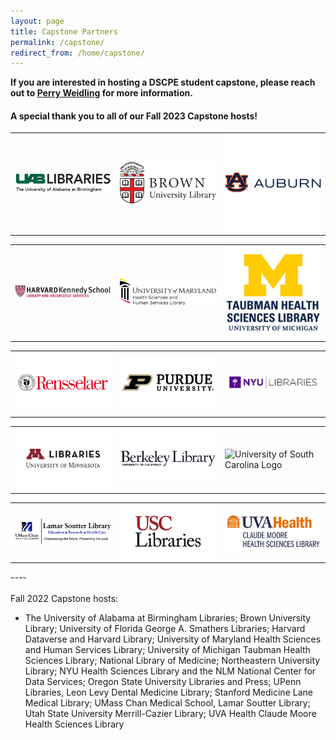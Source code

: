 ```yaml
---
layout: page
title: Capstone Partners
permalink: /capstone/
redirect_from: /home/capstone/
---
```


<b>If you are interested in hosting a DSCPE student capstone, please reach out to [Perry Weidling](mailto:perry_weidling@hms.harvard.edu) for more information.</b>

#### A special thank you to all of our Fall 2023 Capstone hosts!
 
<table>
  <tr><td rowspan="1" width="30%"><img src="/images/capstone_logos/alabama.png" alt="UAB Libraries Logo"></td>
    <td rowspan="1" width="30%"><img src="/images/capstone_logos/brown.png" alt="Brown University Library Logo"></td>
    <td rowspan="1" width="30%"><img src="/images/capstone_logos/auburn.png" alt="Auburn University Logo"></td></tr>
</table>

<table>
  <tr><td rowspan="1" width="30%"><img src="/images/capstone_logos/harvardkennedy.png" alt="Harvard Kennedy Logo"></td>
    <td rowspan="1" width="30%"><img src="/images/capstone_logos/maryland.png" alt="University of Maryland HSHS Library Logo"></td>
    <td rowspan="1" width="30%"><img src="/images/capstone_logos/michigan.png" alt="Michigan Taubman Library Logo"></td></tr>
</table>

<table>
  <tr><td rowspan="1" width="30%"><img src="/images/capstone_logos/rpi.png" alt="Rensselaer Polytechnic Institute Logo"></td>
    <td rowspan="1" width="30%"><img src="/images/capstone_logos/purdue.png" alt="Purdue University Library Logo"></td>
    <td rowspan="1" width="30%"><img src="/images/capstone_logos/NYU_Libraries.png" alt="New York University Libraries Logo"></td></tr>
</table>

<table>
  <tr><td rowspan="1" width="30%"><img src="/images/capstone_logos/minnesota.png" alt="University of Minnesota Logo"></td>
    <td rowspan="1" width="30%"><img src="/images/capstone_logos/ucb_library.png" alt="UCB Library Logo"></td>
    <td rowspan="1" width="30%"><img src="/images/capstone_logos/uscarolina.png" alt="University of South Carolina Logo"></td></tr>
</table>

<table>
  <tr><td rowspan="1" width="30%"><img src="/images/capstone_logos/umass.png" alt="UMass Soutter Library Logo"></td>
    <td rowspan="1" width="30%"><img src="/images/capstone_logos/usc.png" alt="University of Southern California Logo"></td>
    <td rowspan="1" width="30%"><img src="/images/capstone_logos/virginia.png" alt="UVA Health Sciences Library Logo"></td></tr>
</table>
----
<br>
<br>
Fall 2022 Capstone hosts:

 * The University of Alabama at Birmingham Libraries; Brown University Library; University of Florida George A. Smathers Libraries; Harvard Dataverse and Harvard Library; University of Maryland Health Sciences and Human Services Library; University of Michigan Taubman Health Sciences Library; National Library of Medicine; Northeastern University Library; NYU Health Sciences Library and the NLM National Center for Data Services; Oregon State University Libraries and Press; UPenn Libraries, Leon Levy Dental Medicine Library; Stanford Medicine Lane Medical Library; UMass Chan Medical School, Lamar Soutter Library; Utah State University Merrill-Cazier Library; UVA Health Claude Moore Health Sciences Library
